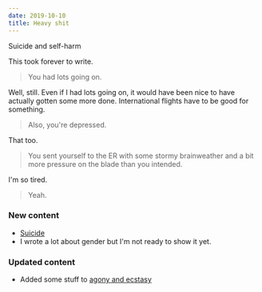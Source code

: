 ```yaml
---
date: 2019-10-10
title: Heavy shit
---
```


<div class="cw">Suicide and self-harm</div>

This took forever to write.

<!--more-->

> You had lots going on.

Well, still. Even if I had lots going on, it would have been nice to have actually gotten some more done. International flights have to be good for something.

> Also, you're depressed.

That too.

> You sent yourself to the ER with some stormy brainweather and a bit more pressure on the blade than you intended.

I'm so tired.

> Yeah.

### New content

* [Suicide](/self-harm/suicide)
* I wrote a lot about gender but I'm not ready to show it yet.

### Updated content

* Added some stuff to [agony and ecstasy](/agony-and-ecstasy)
